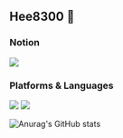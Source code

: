 ## Hee8300 🍎

### Notion
<a href="https://polyester-acorn-10f.notion.site/5e0b87ca39364a02ad36351714c2dfd4" target="_blank"><img src="https://img.shields.io/badge/Notion-000000?style=flat-square&logo=Notion&logoColor=white"/></a>

### Platforms & Languages
<img src="https://img.shields.io/badge/iOS-000000?style=flat-square&logo=iOS&logoColor=white"/>

<img src="https://img.shields.io/badge/Swift-FA7343?style=flat-square&logo=Swift&logoColor=white"/>

![Anurag's GitHub stats](https://github-readme-stats.vercel.app/api?username=Hee8300&show_icons=true&theme=radical)
